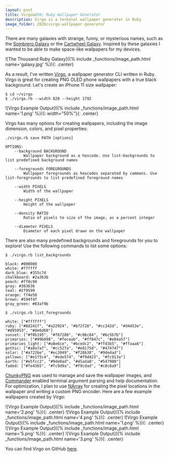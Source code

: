 ```yaml
---
layout: post
title: Virgo&#58; Ruby Wallpaper Generator
description: Virgo is a terminal wallpaper generator in Ruby
image_folder: 2020/virgo-wallpaper-generator
---
```


There are many galaxies with strange, funny, or mysterious names, such as the [Sombrero Galaxy](https://en.wikipedia.org/wiki/Sombrero_Galaxy) or the [Cartwheel Galaxy](https://en.wikipedia.org/wiki/Cartwheel_Galaxy). Inspired by these galaxies I wanted to be able to make space-like wallpapers for my devices.

![The Thousand Ruby Galaxy]({% include _functions/image_path.html name='galaxy.jpg' %}){: .center}

As a result, I've written [Virgo](https://github.com/nickymarino/virgo), a wallpaper generator CLI written in Ruby. Virgo is great for creating PNG OLED phone wallpapers with a true black background. Let's create an iPhone 11 size wallpaper:

```
$ cd ~/virgo
$ ./virgo.rb --width 828 --height 1792
```

![Virgo Example Output]({% include _functions/image_path.html name='1.png' %}){: width="50%"}{: .center}

Virgo has many options for creating wallpapers, including the image dimension, colors, and pixel properties:

```
./virgo.rb save PATH [options]

OPTIONS:
    --background BACKGROUND
        Wallpaper background as a hexcode. Use list-backgrounds to list predefined background names

    --foregrounds FOREGROUNDS
        Wallpaper foregrounds as hexcodes separated by commans. Use list-foregrounds to list predefined foreground names

    --width PIXELS
        Width of the wallpaper

    --height PIXELS
        Height of the wallpaper

    --density RATIO
        Ratio of pixels to size of the image, as a percent integer

    --diameter PIXELS
        Diameter of each pixel drawn on the wallpaper
```

There are also many predefined backgrounds and foregrounds for you to explore! Use the following commands to list some options:

```
$ ./virgo.rb list_backgrounds

black: #000000
white: #ffffff
dark_blue: #355c7d
chalkboard: #2a363b
peach: #ff8c94
gray: #363636
teal: #2f9599
orange: ff4e50
brown: #594f4f
gray_green: #83af9b
```

```
$ ./virgo.rb list_foregrounds

white: ["#ffffff"]
ruby: ["#8d241f", "#a22924", "#b72f28", "#cc342d", "#d4453e", "#d95953", "#de6d68"]
sunset: ["#f8b195", "#f67280", "#c06c84", "#6c5b7b"]
primaries: ["#99b898", "#feceab", "#ff847c", "#e84a5f"]
primaries_light: ["#a8e6ce", "#bcedc2", "#ffd3b5", "#ffaaa6"]
gothic: ["#a8a7a7", "#cc527a", "#e8175d", "#474747"]
solar: ["#a7226e", "#ec2049", "#f26b38", "#9dedad"]
yellows: ["#e1f5c4", "#ede574", "#f9d423", "#fc913a"]
earth: ["#e5fcc2", "#9de0ad", "#45ada8", "#547980"]
faded: ["#fe4365", "#fc9d9a", "#f9cdad", "#c8c8a9"]
```

[ChunkyPNG](https://chunkypng.com) was used to manage and save the wallpaper images, and [Commander](https://github.com/commander-rb/commander) enabled terminal argument parsing and help documentation. For optimization, I plan to use [NArray](https://masa16.github.io/narray/) for creating the pixel locations in the wallpaper and writing a custom PNG encoder. Here are a few example wallpapers created by Virgo:

![Virgo Example Output]({% include _functions/image_path.html name='2.png' %}){: .center}
![Virgo Example Output]({% include _functions/image_path.html name='4.png' %}){: .center}
![Virgo Example Output]({% include _functions/image_path.html name='1.png' %}){: .center}
![Virgo Example Output]({% include _functions/image_path.html name='5.png' %}){: .center}
![Virgo Example Output]({% include _functions/image_path.html name='3.png' %}){: .center}

You can find Virgo on GitHub [here](https://github.com/nickymarino/virgo).